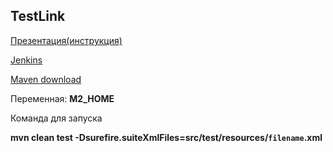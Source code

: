 ## TestLink

[Презентация(инструкция)](https://docs.google.com/presentation/d/1eMhD0TCZIrudiV1p0H6mfop2dXea-gke/edit?usp=share_link&ouid=116447005932578256378&rtpof=true&sd=true)

[Jenkins](https://docs.google.com/presentation/d/1VC2QYUCiHkzPsQtLmJ_k-zn8T13MrgXY/edit?usp=drive_link&ouid=116447005932578256378&rtpof=true&sd=true)

[Maven download](https://maven.apache.org/download.cgi)

Переменная: **M2_HOME**

Команда для запуска

**mvn clean test -Dsurefire.suiteXmlFiles=src/test/resources/`filename`.xml**
